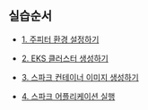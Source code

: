 


## 실습순서 ##

* [1. 주피터 환경 설정하기](https://github.com/gnosia93/spark-on-eks/blob/main/tutorial/1.jupyter-setup.md)

* [2. EKS 클러스터 생성하기](https://github.com/gnosia93/spark-on-eks/blob/main/tutorial/2.eks-install.md)

* [3. 스파크 컨테이너 이미지 생성하기](https://github.com/gnosia93/spark-on-eks/blob/main/tutorial/3.spark-container.md)

* [4. 스파크 어플리케이션 실행](https://github.com/gnosia93/spark-on-eks/blob/main/tutorial/4.spark-app.md)
